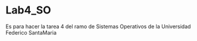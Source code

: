 # Lab4_SO
Es para hacer la tarea 4 del ramo de Sistemas Operativos de la Universidad Federico SantaMaria
